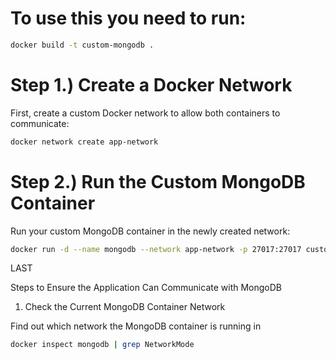 # To use this you need to run:


```bash
docker build -t custom-mongodb .
```




# Step 1.) Create a Docker Network
First, create a custom Docker network to allow both containers to communicate:

```bash
docker network create app-network
```

# Step 2.) Run the Custom MongoDB Container
Run your custom MongoDB container in the newly created network:

```bash
docker run -d --name mongodb --network app-network -p 27017:27017 custom-mongodb
```








LAST 

Steps to Ensure the Application Can Communicate with MongoDB
1. Check the Current MongoDB Container Network

Find out which network the MongoDB container is running in

```bash
docker inspect mongodb | grep NetworkMode
```